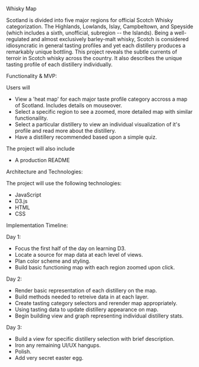 Whisky Map

Scotland is divided into five major regions for official Scotch Whisky categorization.
The Highlands, Lowlands, Islay, Campbeltown, and Speyside (which includes a sixth, unofficial, subregion -- the Islands).
Being a well-regulated and almost exclusively barley-malt whisky, Scotch is considered idiosyncratic in general tasting profiles and yet each distillery produces a remarkably unique bottling.
This project reveals the subtle currents of terroir in Scotch whisky across the country. 
It also describes the unique tasting profile of each distillery individually.

Functionality & MVP:

Users will

* View a 'heat map' for each major taste profile category accross a map of Scotland. Includes details on mouseover.
* Select a specific region to see a zoomed, more detailed map with similar functionaility. 
* Select a particular distillery to view an individual visualization of it's profile and read more about the distillery.
* Have a distillery recommended based upon a simple quiz.

The project will also include
* A production README

Architecture and Technologies:

The project will use the following technologies:

* JavaScript
* D3.js
* HTML
* CSS

Implementation Timeline:

Day 1:

* Focus the first half of the day on learning D3.
* Locate a source for map data at each level of views.
* Plan color scheme and styling.
* Build basic functioning map with each region zoomed upon click.

Day 2:

* Render basic representation of each distillery on the map.
* Build methods needed to retreive data in at each layer.
* Create tasting category selectors and rerender map appropriately.
* Using tasting data to update distillery appearance on map.
* Begin building view and graph representing individual distillery stats.

Day 3:

* Build a view for specific distillery selection with brief description.
* Iron any remaining UI/UX hangups.
* Polish.
* Add very secret easter egg.



